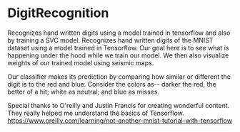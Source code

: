 # DigitRecognition
Recognizes hand written digits using a model trained in tensorflow and also by training a SVC model. 
Recognizes hand written digits of the MNIST dataset using a model trained in Tensorflow. Our goal here is to see what is happening under the hood while we train our model. We then also visualize weights of our trained model using seismic maps.

Our classifier makes its prediction by comparing how similar or different the digit is to the red and blue. Consider the colors as-- darker the red, the better of a hit; white as neutral; and blue as misses.














Special thanks to O'reilly and Justin Francis for creating wonderful content. They really helped me understand the basics of Tensorflow.
https://www.oreilly.com/learning/not-another-mnist-tutorial-with-tensorflow 
